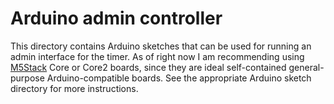 # Arduino admin controller

This directory contains Arduino sketches that can be used for running an admin interface for the timer. As of right now I am recommending using [M5Stack](http://www.m5stack.com/) Core or Core2 boards, since they are ideal self-contained general-purpose Arduino-compatible boards. See the appropriate Arduino sketch directory for more instructions.